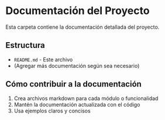 # Documentación del Proyecto

Esta carpeta contiene la documentación detallada del proyecto.

## Estructura

- `README.md` - Este archivo
- (Agregar más documentación según sea necesario)

## Cómo contribuir a la documentación

1. Crea archivos markdown para cada módulo o funcionalidad
2. Mantén la documentación actualizada con el código
3. Usa ejemplos claros y concisos
